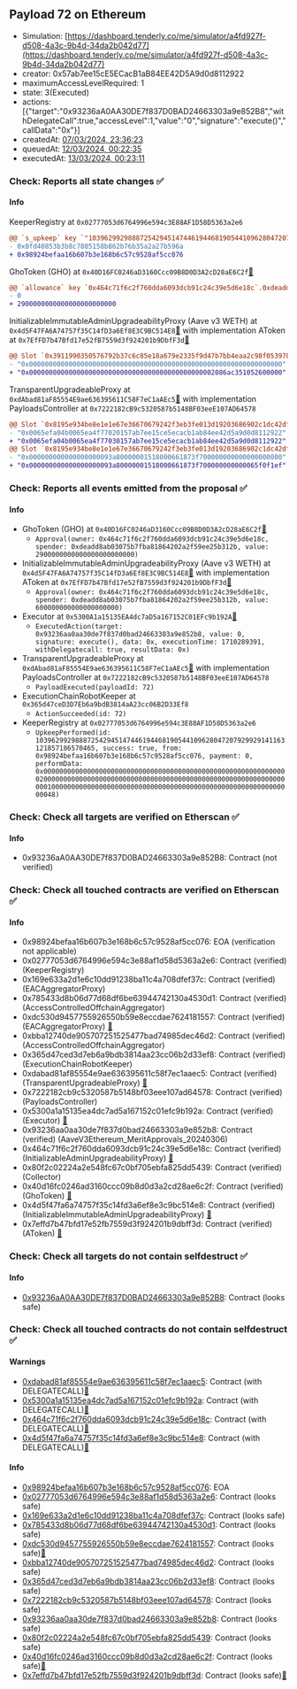 ## Payload 72 on Ethereum

- Simulation: [https://dashboard.tenderly.co/me/simulator/a4fd927f-d508-4a3c-9b4d-34da2b042d77](https://dashboard.tenderly.co/me/simulator/a4fd927f-d508-4a3c-9b4d-34da2b042d77)
- creator: 0x57ab7ee15cE5ECacB1aB84EE42D5A9d0d8112922
- maximumAccessLevelRequired: 1
- state: 3(Executed)
- actions: [{"target":"0x93236aA0AA30DE7f837D0BAD24663303a9e852B8","withDelegateCall":true,"accessLevel":1,"value":"0","signature":"execute()","callData":"0x"}]
- createdAt: [07/03/2024, 23:36:23](https://etherscan.io/tx/0xd46590d29df90d7ced86afe1378722e3f6bc7c04cef00b77974921ab62112df9)
- queuedAt: [12/03/2024, 00:22:35](https://etherscan.io/tx/0x8e925ab25142d6d04b9bb503d556a80a9274fcc7010fe8320f302cf0e4c6dc75)
- executedAt: [13/03/2024, 00:23:11](https://etherscan.io/tx/0x36a60a537e1acfcc3168270dcc070fcbbf7f4f787a647fa552f6a38e55f9dea1)

### Check: Reports all state changes :white_check_mark:

#### Info


KeeperRegistry at `0x02777053d6764996e594c3E88AF1D58D5363a2e6`
```diff
@@ `s_upkeep` key `"103962992988872542945147446194468190544109628047207929929141163121857186570465"`.lastKeeper @@
- 0x0fd40853b3b8c7805158b862b76b35a2a27b596a
+ 0x98924befaa16b607b3e168b6c57c9528af5cc076

```

GhoToken (GHO) at `0x40D16FC0246aD3160Ccc09B8D0D3A2cD28aE6C2f`[:ghost:](https://github.com/bgd-labs/aave-address-book "AaveV3Ethereum.ASSETS.GHO.UNDERLYING, MiscEthereum.GHO_TOKEN")
```diff
@@ `allowance` key `0x464c71f6c2f760dda6093dcb91c24c39e5d6e18c`.0xdeadd8ab03075b7fba81864202a2f59ee25b312b @@
- 0
+ 2900000000000000000000000

```

InitializableImmutableAdminUpgradeabilityProxy (Aave v3 WETH) at `0x4d5F47FA6A74757f35C14fD3a6Ef8E3C9BC514E8`[:ghost:](https://github.com/bgd-labs/aave-address-book "AaveV3Ethereum.ASSETS.WETH.A_TOKEN") with implementation AToken at `0x7EfFD7b47Bfd17e52fB7559d3f924201b9DbfF3d`[:ghost:](https://github.com/bgd-labs/aave-address-book "AaveV3Ethereum.DEFAULT_A_TOKEN_IMPL_REV_1")
```diff
@@ Slot `0x3911990350576792b37c6c85e18a679e2335f9d47b7bb4eaa2c98f053978da61` @@
- "0x0000000000000000000000000000000000000000000000000000000000000000"
+ "0x00000000000000000000000000000000000000000000002086ac351052600000"
```

TransparentUpgradeableProxy at `0xdAbad81aF85554E9ae636395611C58F7eC1aAEc5`[:ghost:](https://github.com/bgd-labs/aave-address-book "GovernanceV3Ethereum.PAYLOADS_CONTROLLER") with implementation PayloadsController at `0x7222182cB9c5320587b5148BF03eeE107AD64578`
```diff
@@ Slot `0x8195e934be8e1e1e67e36670679242f3eb3fe013d19203686902c1dc42dff3e4` @@
- "0x0065efa04b0065ea4f77020157ab7ee15ce5ecacb1ab84ee42d5a9d0d8112922"
+ "0x0065efa04b0065ea4f77030157ab7ee15ce5ecacb1ab84ee42d5a9d0d8112922"
@@ Slot `0x8195e934be8e1e1e67e36670679242f3eb3fe013d19203686902c1dc42dff3e5` @@
- "0x000000000000000000093a80000001518000661873f700000000000000000000"
+ "0x000000000000000000093a80000001518000661873f700000000000065f0f1ef"
```


### Check: Reports all events emitted from the proposal :white_check_mark:

#### Info

- GhoToken (GHO) at `0x40D16FC0246aD3160Ccc09B8D0D3A2cD28aE6C2f`[:ghost:](https://github.com/bgd-labs/aave-address-book "AaveV3Ethereum.ASSETS.GHO.UNDERLYING, MiscEthereum.GHO_TOKEN")
  - `Approval(owner: 0x464c71f6c2f760dda6093dcb91c24c39e5d6e18c, spender: 0xdeadd8ab03075b7fba81864202a2f59ee25b312b, value: 2900000000000000000000000)`
- InitializableImmutableAdminUpgradeabilityProxy (Aave v3 WETH) at `0x4d5F47FA6A74757f35C14fD3a6Ef8E3C9BC514E8`[:ghost:](https://github.com/bgd-labs/aave-address-book "AaveV3Ethereum.ASSETS.WETH.A_TOKEN") with implementation AToken at `0x7EfFD7b47Bfd17e52fB7559d3f924201b9DbfF3d`[:ghost:](https://github.com/bgd-labs/aave-address-book "AaveV3Ethereum.DEFAULT_A_TOKEN_IMPL_REV_1")
  - `Approval(owner: 0x464c71f6c2f760dda6093dcb91c24c39e5d6e18c, spender: 0xdeadd8ab03075b7fba81864202a2f59ee25b312b, value: 600000000000000000000)`
- Executor at `0x5300A1a15135EA4dc7aD5a167152C01EFc9b192A`[:ghost:](https://github.com/bgd-labs/aave-address-book "AaveV2Ethereum.POOL_ADMIN, AaveV2EthereumAMM.POOL_ADMIN, AaveV3Ethereum.ACL_ADMIN, GovernanceV3Ethereum.EXECUTOR_LVL_1")
  - `ExecutedAction(target: 0x93236aa0aa30de7f837d0bad24663303a9e852b8, value: 0, signature: execute(), data: 0x, executionTime: 1710289391, withDelegatecall: true, resultData: 0x)`
- TransparentUpgradeableProxy at `0xdAbad81aF85554E9ae636395611C58F7eC1aAEc5`[:ghost:](https://github.com/bgd-labs/aave-address-book "GovernanceV3Ethereum.PAYLOADS_CONTROLLER") with implementation PayloadsController at `0x7222182cB9c5320587b5148BF03eeE107AD64578`
  - `PayloadExecuted(payloadId: 72)`
- ExecutionChainRobotKeeper at `0x365d47ceD3D7Eb6a9bdB3814aA23cc06B2D33Ef8`
  - `ActionSucceeded(id: 72)`
- KeeperRegistry at `0x02777053d6764996e594c3E88AF1D58D5363a2e6`
  - `UpkeepPerformed(id: 103962992988872542945147446194468190544109628047207929929141163121857186570465, success: true, from: 0x98924befaa16b607b3e168b6c57c9528af5cc076, payment: 0, performData: 0x000000000000000000000000000000000000000000000000000000000000002000000000000000000000000000000000000000000000000000000000000000010000000000000000000000000000000000000000000000000000000000000048)`

### Check: Check all targets are verified on Etherscan :white_check_mark:

#### Info

- 0x93236aA0AA30DE7f837D0BAD24663303a9e852B8: Contract (not verified) 

### Check: Check all touched contracts are verified on Etherscan :white_check_mark:

#### Info

- 0x98924befaa16b607b3e168b6c57c9528af5cc076: EOA (verification not applicable)
- 0x02777053d6764996e594c3e88af1d58d5363a2e6: Contract (verified) (KeeperRegistry) 
- 0x169e633a2d1e6c10dd91238ba11c4a708dfef37c: Contract (verified) (EACAggregatorProxy) 
- 0x785433d8b06d77d68df6be63944742130a4530d1: Contract (verified) (AccessControlledOffchainAggregator) 
- 0xdc530d9457755926550b59e8eccdae7624181557: Contract (verified) (EACAggregatorProxy) [:ghost:](https://github.com/bgd-labs/aave-address-book "AaveV2Ethereum.ASSETS.LINK.ORACLE")
- 0xbba12740de905707251525477bad74985dec46d2: Contract (verified) (AccessControlledOffchainAggregator) 
- 0x365d47ced3d7eb6a9bdb3814aa23cc06b2d33ef8: Contract (verified) (ExecutionChainRobotKeeper) 
- 0xdabad81af85554e9ae636395611c58f7ec1aaec5: Contract (verified) (TransparentUpgradeableProxy) [:ghost:](https://github.com/bgd-labs/aave-address-book "GovernanceV3Ethereum.PAYLOADS_CONTROLLER")
- 0x7222182cb9c5320587b5148bf03eee107ad64578: Contract (verified) (PayloadsController) 
- 0x5300a1a15135ea4dc7ad5a167152c01efc9b192a: Contract (verified) (Executor) [:ghost:](https://github.com/bgd-labs/aave-address-book "AaveV2Ethereum.POOL_ADMIN, AaveV2EthereumAMM.POOL_ADMIN, AaveV3Ethereum.ACL_ADMIN, GovernanceV3Ethereum.EXECUTOR_LVL_1")
- 0x93236aa0aa30de7f837d0bad24663303a9e852b8: Contract (verified) (AaveV3Ethereum_MeritApprovals_20240306) 
- 0x464c71f6c2f760dda6093dcb91c24c39e5d6e18c: Contract (verified) (InitializableAdminUpgradeabilityProxy) [:ghost:](https://github.com/bgd-labs/aave-address-book "AaveV2Ethereum.COLLECTOR, AaveV2EthereumAMM.COLLECTOR, AaveV2EthereumArc.COLLECTOR, AaveV3Ethereum.COLLECTOR")
- 0x80f2c02224a2e548fc67c0bf705ebfa825dd5439: Contract (verified) (Collector) 
- 0x40d16fc0246ad3160ccc09b8d0d3a2cd28ae6c2f: Contract (verified) (GhoToken) [:ghost:](https://github.com/bgd-labs/aave-address-book "AaveV3Ethereum.ASSETS.GHO.UNDERLYING, MiscEthereum.GHO_TOKEN")
- 0x4d5f47fa6a74757f35c14fd3a6ef8e3c9bc514e8: Contract (verified) (InitializableImmutableAdminUpgradeabilityProxy) [:ghost:](https://github.com/bgd-labs/aave-address-book "AaveV3Ethereum.ASSETS.WETH.A_TOKEN")
- 0x7effd7b47bfd17e52fb7559d3f924201b9dbff3d: Contract (verified) (AToken) [:ghost:](https://github.com/bgd-labs/aave-address-book "AaveV3Ethereum.DEFAULT_A_TOKEN_IMPL_REV_1")

### Check: Check all targets do not contain selfdestruct :white_check_mark:

#### Info

- [0x93236aA0AA30DE7f837D0BAD24663303a9e852B8](https://etherscan.io/address/0x93236aA0AA30DE7f837D0BAD24663303a9e852B8): Contract (looks safe)

### Check: Check all touched contracts do not contain selfdestruct :white_check_mark:

#### Warnings

- [0xdabad81af85554e9ae636395611c58f7ec1aaec5](https://etherscan.io/address/0xdabad81af85554e9ae636395611c58f7ec1aaec5): Contract (with DELEGATECALL)[:ghost:](https://github.com/bgd-labs/aave-address-book "GovernanceV3Ethereum.PAYLOADS_CONTROLLER")
- [0x5300a1a15135ea4dc7ad5a167152c01efc9b192a](https://etherscan.io/address/0x5300a1a15135ea4dc7ad5a167152c01efc9b192a): Contract (with DELEGATECALL)[:ghost:](https://github.com/bgd-labs/aave-address-book "AaveV2Ethereum.POOL_ADMIN, AaveV2EthereumAMM.POOL_ADMIN, AaveV3Ethereum.ACL_ADMIN, GovernanceV3Ethereum.EXECUTOR_LVL_1")
- [0x464c71f6c2f760dda6093dcb91c24c39e5d6e18c](https://etherscan.io/address/0x464c71f6c2f760dda6093dcb91c24c39e5d6e18c): Contract (with DELEGATECALL)[:ghost:](https://github.com/bgd-labs/aave-address-book "AaveV2Ethereum.COLLECTOR, AaveV2EthereumAMM.COLLECTOR, AaveV2EthereumArc.COLLECTOR, AaveV3Ethereum.COLLECTOR")
- [0x4d5f47fa6a74757f35c14fd3a6ef8e3c9bc514e8](https://etherscan.io/address/0x4d5f47fa6a74757f35c14fd3a6ef8e3c9bc514e8): Contract (with DELEGATECALL)[:ghost:](https://github.com/bgd-labs/aave-address-book "AaveV3Ethereum.ASSETS.WETH.A_TOKEN")

#### Info

- [0x98924befaa16b607b3e168b6c57c9528af5cc076](https://etherscan.io/address/0x98924befaa16b607b3e168b6c57c9528af5cc076): EOA
- [0x02777053d6764996e594c3e88af1d58d5363a2e6](https://etherscan.io/address/0x02777053d6764996e594c3e88af1d58d5363a2e6): Contract (looks safe)
- [0x169e633a2d1e6c10dd91238ba11c4a708dfef37c](https://etherscan.io/address/0x169e633a2d1e6c10dd91238ba11c4a708dfef37c): Contract (looks safe)
- [0x785433d8b06d77d68df6be63944742130a4530d1](https://etherscan.io/address/0x785433d8b06d77d68df6be63944742130a4530d1): Contract (looks safe)
- [0xdc530d9457755926550b59e8eccdae7624181557](https://etherscan.io/address/0xdc530d9457755926550b59e8eccdae7624181557): Contract (looks safe)[:ghost:](https://github.com/bgd-labs/aave-address-book "AaveV2Ethereum.ASSETS.LINK.ORACLE")
- [0xbba12740de905707251525477bad74985dec46d2](https://etherscan.io/address/0xbba12740de905707251525477bad74985dec46d2): Contract (looks safe)
- [0x365d47ced3d7eb6a9bdb3814aa23cc06b2d33ef8](https://etherscan.io/address/0x365d47ced3d7eb6a9bdb3814aa23cc06b2d33ef8): Contract (looks safe)
- [0x7222182cb9c5320587b5148bf03eee107ad64578](https://etherscan.io/address/0x7222182cb9c5320587b5148bf03eee107ad64578): Contract (looks safe)
- [0x93236aa0aa30de7f837d0bad24663303a9e852b8](https://etherscan.io/address/0x93236aa0aa30de7f837d0bad24663303a9e852b8): Contract (looks safe)
- [0x80f2c02224a2e548fc67c0bf705ebfa825dd5439](https://etherscan.io/address/0x80f2c02224a2e548fc67c0bf705ebfa825dd5439): Contract (looks safe)
- [0x40d16fc0246ad3160ccc09b8d0d3a2cd28ae6c2f](https://etherscan.io/address/0x40d16fc0246ad3160ccc09b8d0d3a2cd28ae6c2f): Contract (looks safe)[:ghost:](https://github.com/bgd-labs/aave-address-book "AaveV3Ethereum.ASSETS.GHO.UNDERLYING, MiscEthereum.GHO_TOKEN")
- [0x7effd7b47bfd17e52fb7559d3f924201b9dbff3d](https://etherscan.io/address/0x7effd7b47bfd17e52fb7559d3f924201b9dbff3d): Contract (looks safe)[:ghost:](https://github.com/bgd-labs/aave-address-book "AaveV3Ethereum.DEFAULT_A_TOKEN_IMPL_REV_1")

